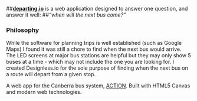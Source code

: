 ##**[departing.io](http://www.departing.io)** is a web application designed to answer one question, and answer it well:
##*“when will the next bus come?”*


### Philosophy
While the software for planning trips is well established (such as Google Maps) I found it was still a chore to find when the next bus would arrive. The LED screens at major bus stations are helpful but they may only show 5 buses at a time - which may not include the one you are looking for. I created Designless.io for the sole purpose of finding when the next bus on a route will depart from a given stop.

A web app for the Canberra bus system, [ACTION](http://www.action.act.gov.au). Built with HTML5 Canvas and modern web technologies.